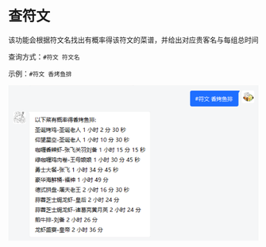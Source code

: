 # 查符文

该功能会根据符文名找出有概率得该符文的菜谱，并给出对应贵客名与每组总时间

查询方式：`#符文 符文名`

示例：`#符文 香烤鱼排`

![符文香烤鱼排](../media/符文香烤鱼排.png 'size=450')

